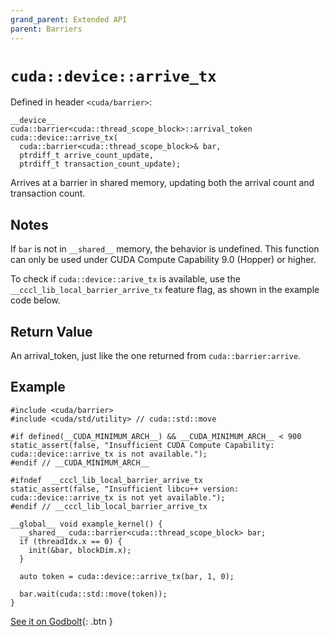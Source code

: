 ```yaml
---
grand_parent: Extended API
parent: Barriers
---
```


# `cuda::device::arrive_tx`

Defined in header `<cuda/barrier>`:

```cuda
__device__
cuda::barrier<cuda::thread_scope_block>::arrival_token
cuda::device::arrive_tx(
  cuda::barrier<cuda::thread_scope_block>& bar,
  ptrdiff_t arrive_count_update,
  ptrdiff_t transaction_count_update);
```

Arrives at a barrier in shared memory, updating both the arrival count and
transaction count.

## Notes

If `bar` is not in `__shared__` memory, the behavior is undefined. This function
can only be used under CUDA Compute Capability 9.0 (Hopper) or higher.

To check if `cuda::device::arive_tx` is available, use the
`__cccl_lib_local_barrier_arrive_tx` feature flag, as shown in the example code below.

## Return Value

An arrival_token, just like the one returned from `cuda::barrier:arrive`.

## Example

```cuda
#include <cuda/barrier>
#include <cuda/std/utility> // cuda::std::move

#if defined(__CUDA_MINIMUM_ARCH__) && __CUDA_MINIMUM_ARCH__ < 900
static_assert(false, "Insufficient CUDA Compute Capability: cuda::device::arrive_tx is not available.");
#endif // __CUDA_MINIMUM_ARCH__

#ifndef  __cccl_lib_local_barrier_arrive_tx
static_assert(false, "Insufficient libcu++ version: cuda::device::arrive_tx is not yet available.");
#endif // __cccl_lib_local_barrier_arrive_tx

__global__ void example_kernel() {
  __shared__ cuda::barrier<cuda::thread_scope_block> bar;
  if (threadIdx.x == 0) {
    init(&bar, blockDim.x);
  }

  auto token = cuda::device::arrive_tx(bar, 1, 0);

  bar.wait(cuda::std::move(token));
}
```

[See it on Godbolt](https://godbolt.org/z/nz47c14vz){: .btn }


[`cuda::thread_scope`]: ./memory_model.md
[Tracking asynchronous operations by the mbarrier object]: https://docs.nvidia.com/cuda/parallel-thread-execution/index.html#tracking-asynchronous-operations-by-the-mbarrier-object
[thread.barrier.class paragraph 12]: https://eel.is/c++draft/thread.barrier.class#12

